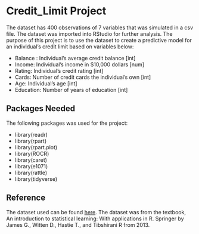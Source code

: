 # Credit_Limit Project

The dataset has 400 observations of 7 variables that was simulated in a csv file. The dataset was imported into RStudio for further analysis. The purpose of this project is to use the dataset to create a predictive model for an individual’s credit limit based on variables below:

- Balance : Individual’s average credit balance [int]
- Income: Individual’s income in $10,000 dollars [num]
- Rating: Individual’s credit rating [int]
- Cards: Number of credit cards the individual’s own [int]
- Age: Individual’s age [int]
- Education: Number of years of education [int]

## Packages Needed 
The following packages was used for the project:
- library(readr)
- library(rpart)
- library(rpart.plot)
- library(ROCR)
- library(caret)
- library(e1071)
- library(rattle)
- library(tidyverse)

## Reference
The dataset used can be found [here](https://zief0002.github.io/epsy-8264/codebooks/credit.html). The dataset was from the textbook, An introduction to statistical learning: With applications in R. Springer by James G., Witten D., Hastie T., and Tibshirani R from 2013.

